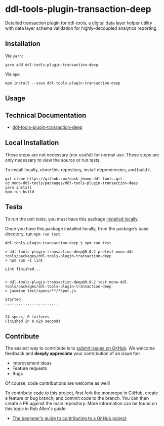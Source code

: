 # ddl-tools-plugin-transaction-deep

Detailed transaction plugin for ddl-tools, a digital data layer helper utility
with data layer schema validation for highly-decoupled analytics reporting.

## Installation

Via `yarn`:

```
yarn add ddl-tools-plugin-transaction-deep
```

Via `npm`

```
npm install --save ddl-tools-plugin-transaction-deep
```

<a name="usage"></a>

## Usage

## Technical Documentation

* [ddl-tools-plugin-transaction-deep](../../docs/ddl-tools-plugin-transaction-deep.md)


## Local Installation

These steps are not necessary (nor useful) for normal use.  These steps are only
necessary to view the source or run tests.

To install locally, clone this repository, install dependencies, and build it.

```
git clone https://github.com/dash-/mono-ddl-tools.git
cd mono-ddl-tools/packages/ddl-tools-plugin-transaction-deep
yarn install
npm run build
```

## Tests

To run the unit tests, you must have this package
[installed locally](#local-installation).

Once you have this package installed locally, from the package's base
directory, run `npm run test`.

```
ddl-tools-plugin-transaction-deep $ npm run test

> ddl-tools-plugin-transaction-deep@0.0.2 pretest mono-ddl-tools/packages/ddl-tools-plugin-transaction-deep
> npm run -s lint

Lint finished...


> ddl-tools-plugin-transaction-deep@0.0.2 test mono-ddl-tools/packages/ddl-tools-plugin-transaction-deep
> jasmine test/specs/**/*Spec.js

Started
........................


24 specs, 0 failures
Finished in 0.029 seconds
```

## Contribute

The easiest way to contribute is to
[submit issues on GitHub](https://github.com/dash-/mono-ddl-tools/issues).
We welcome feedback and **deeply appreciate** your contribution of an issue for:

* Improvement ideas
* Feature requests
* Bugs

Of course, code contributions are welcome as well!

To contribute code to this project, first fork the monorepo in GitHub, create
a feature or bug branch, and commit code to the branch.  You can then create a
PR against the main repository.  More information can be found on this topic in
Rob Allen's guide:

* [The beginner's guide to contributing to a GitHub project](https://akrabat.com/the-beginners-guide-to-contributing-to-a-github-project/)


